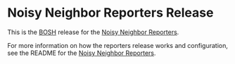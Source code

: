 Noisy Neighbor Reporters Release
=====================

This is the [BOSH](bosh) release for the
[Noisy Neighbor Reporters](https://github.com/SpringerPE/noisy-neighbor-reporters.git).

For more information on how the reporters release works and configuration, see the README
for the [Noisy Neighbor Reporters](https://github.com/SpringerPE/noisy-neighbor-reporters.git).
